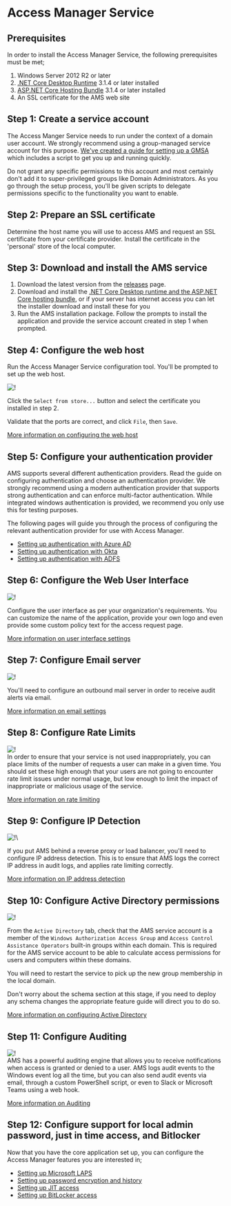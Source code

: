 # Access Manager Service

## Prerequisites

In order to install the Access Manager Service, the following prerequisites must be met;

1. Windows Server 2012 R2 or later
2. [.NET Core Desktop Runtime](https://dotnet.microsoft.com/download/dotnet-core/current/runtime) 3.1.4 or later installed
3. [ASP.NET Core Hosting Bundle](https://dotnet.microsoft.com/download/dotnet-core/current/runtime) 3.1.4 or later installed
4. An SSL certificate for the AMS web site

## Step 1: Create a service account

The Access Manger Service needs to run under the context of a domain user account. We strongly recommend using a group-managed service account for this purpose. [We've created a guide for setting up a GMSA](../creating-a-service-account-for-the-access-manager-service.md) which includes a script to get you up and running quickly.

Do not grant any specific permissions to this account and most certainly don't add it to super-privileged groups like Domain Administrators. As you go through the setup process, you'll be given scripts to delegate permissions specific to the functionality you want to enable.

## Step 2: Prepare an SSL certificate

Determine the host name you will use to access AMS and request an SSL certificate from your certificate provider. Install the certificate in the 'personal' store of the local computer.

## Step 3: Download and install the AMS service

1. Download the latest version from the [releases](https://github.com/lithnet/access-manager/releases/latest) page.
2. Download and install the [.NET Core Desktop runtime and the ASP.NET Core hosting bundle](https://dotnet.microsoft.com/download/dotnet-core/current/runtime), or if your server has internet access you can let the installer download and install these for you
3. Run the AMS installation package. Follow the prompts to install the application and provide the service account created in step 1 when prompted.

## Step 4: Configure the web host

Run the Access Manager Service configuration tool. You'll be prompted to set up the web host.

![!](../../.gitbook/assets/ui-page-webhosting-notconfigured.png)

Click the `Select from store...` button and select the certificate you installed in step 2.

Validate that the ports are correct, and click `File`, then `Save`.

[More information on configuring the web host](../../advanced-help/app\_pages/web-hosting-page.md)

## Step 5: Configure your authentication provider

AMS supports several different authentication providers. Read the guide on configuring authentication and choose an authentication provider. We strongly recommend using a modern authentication provider that supports strong authentication and can enforce multi-factor authentication. While integrated windows authentication is provided, we recommend you only use this for testing purposes.

The following pages will guide you through the process of configuring the relevant authentication provider for use with Access Manager.

* [Setting up authentication with Azure AD](../../configuration/setting\_up\_authentication/setting-up-authentication-with-azure-ad.md)
* [Setting up authentication with Okta](../../configuration/setting\_up\_authentication/setting-up-authentication-with-okta.md)
* [Setting up authentication with ADFS](../../configuration/setting\_up\_authentication/setting-up-authentication-with-adfs.md)

## Step 6: Configure the Web User Interface

![!](../../.gitbook/assets/ui-page-userinterface.png)

Configure the user interface as per your organization's requirements. You can customize the name of the application, provide your own logo and even provide some custom policy text for the access request page.

[More information on user interface settings](../../advanced-help/app\_pages/user-interface-page.md)

## Step 7: Configure Email server

![!](../../.gitbook/assets/ui-page-email.png)

You'll need to configure an outbound mail server in order to receive audit alerts via email.

[More information on email settings](../../advanced-help/app\_pages/email-page.md)

## Step 8: Configure Rate Limits

![!](../../.gitbook/assets/ui-page-ratelimits.png)\
In order to ensure that your service is not used inappropriately, you can place limits of the number of requests a user can make in a given time. You should set these high enough that your users are not going to encounter rate limit issues under normal usage, but low enough to limit the impact of inappropriate or malicious usage of the service.

[More information on rate limiting](../../advanced-help/app\_pages/rate-limits-page.md)

## Step 9: Configure IP Detection

![!](../../.gitbook/assets/ui-page-ipaddressdetection.png)\\

If you put AMS behind a reverse proxy or load balancer, you'll need to configure IP address detection. This is to ensure that AMS logs the correct IP address in audit logs, and applies rate limiting correctly.

[More information on IP address detection](../../advanced-help/app\_pages/ip-address-detection-page.md)

## Step 10: Configure Active Directory permissions

![!](../../.gitbook/assets/ui-page-activedirectory.png)

From the `Active Directory` tab, check that the AMS service account is a member of the `Windows Authorization Access Group` and `Access Control Assistance Operators` built-in groups within each domain. This is required for the AMS service account to be able to calculate access permissions for users and computers within these domains.

You will need to restart the service to pick up the new group membership in the local domain.

Don't worry about the schema section at this stage, if you need to deploy any schema changes the appropriate feature guide will direct you to do so.

[More information on configuring Active Directory](../../advanced-help/app\_pages/active-directory-page.md)

## Step 11: Configure Auditing

![!](../../.gitbook/assets/ui-page-auditing-smtp.png)\
AMS has a powerful auditing engine that allows you to receive notifications when access is granted or denied to a user. AMS logs audit events to the Windows event log all the time, but you can also send audit events via email, through a custom PowerShell script, or even to Slack or Microsoft Teams using a web hook.

[More information on Auditing](../../advanced-help/app\_pages/auditing-page.md)

## Step 12: Configure support for local admin password, just in time access, and Bitlocker

Now that you have the core application set up, you can configure the Access Manager features you are interested in;

* [Setting up Microsoft LAPS](../../configuration/deploying\_features/setting-up-microsoft-laps.md)
* [Setting up password encryption and history](../../configuration/deploying\_features/setting-up-password-encryption-and-history.md)
* [Setting up JIT access](../../configuration/deploying\_features/setting-up-jit-access.md)
* [Setting up BitLocker access](../../configuration/deploying\_features/setting-up-bitlocker-access.md)

